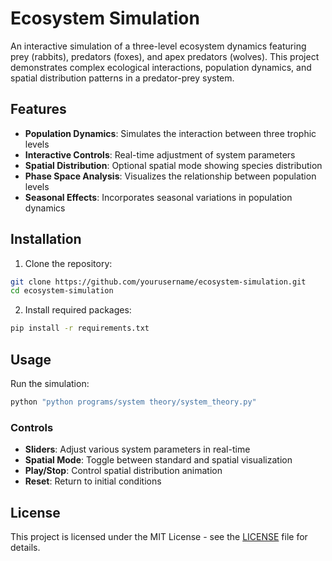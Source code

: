 # Ecosystem Simulation

An interactive simulation of a three-level ecosystem dynamics featuring prey (rabbits), predators (foxes), and apex predators (wolves). This project demonstrates complex ecological interactions, population dynamics, and spatial distribution patterns in a predator-prey system.

## Features

- **Population Dynamics**: Simulates the interaction between three trophic levels
- **Interactive Controls**: Real-time adjustment of system parameters
- **Spatial Distribution**: Optional spatial mode showing species distribution
- **Phase Space Analysis**: Visualizes the relationship between population levels
- **Seasonal Effects**: Incorporates seasonal variations in population dynamics

## Installation

1. Clone the repository:
```bash
git clone https://github.com/yourusername/ecosystem-simulation.git
cd ecosystem-simulation
```

2. Install required packages:
```bash
pip install -r requirements.txt
```

## Usage

Run the simulation:
```bash
python "python programs/system theory/system_theory.py"
```

### Controls

- **Sliders**: Adjust various system parameters in real-time
- **Spatial Mode**: Toggle between standard and spatial visualization
- **Play/Stop**: Control spatial distribution animation
- **Reset**: Return to initial conditions

## License

This project is licensed under the MIT License - see the [LICENSE](LICENSE) file for details. 